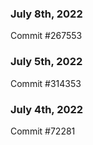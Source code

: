 ### July 8th, 2022

Commit #267553

### July 5th, 2022

Commit #314353


### July 4th, 2022

Commit #72281
